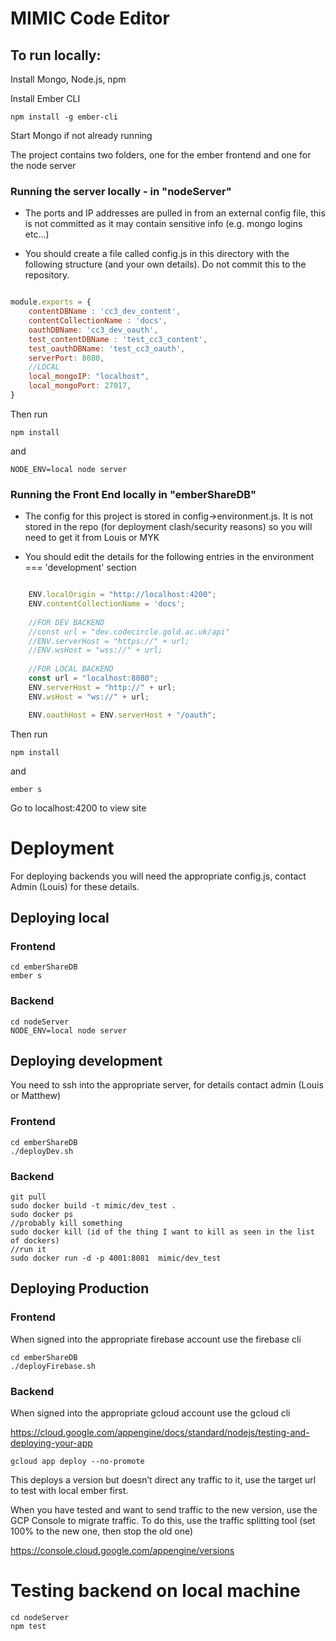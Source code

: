 # MIMIC Code Editor

## To run locally:

Install Mongo, Node.js, npm

Install Ember CLI
```
npm install -g ember-cli
```
Start Mongo if not already running

The project contains two folders, one for the ember frontend and one for the node server

### Running the server locally -  in "nodeServer"

* The ports and IP addresses are pulled in from an external config file, this is not committed as it may contain sensitive info (e.g. mongo logins etc...)

* You should create a file called config.js in this directory with the following structure (and your own details). Do not commit this to the repository.

```javascript

module.exports = {
    contentDBName : 'cc3_dev_content',
    contentCollectionName : 'docs',
    oauthDBName: 'cc3_dev_oauth',
    test_contentDBName : 'test_cc3_content',
    test_oauthDBName: 'test_cc3_oauth',
    serverPort: 8080,
    //LOCAL
    local_mongoIP: "localhost",
    local_mongoPort: 27017,
}

```

Then run
```
npm install
```
and
```
NODE_ENV=local node server
```

### Running the Front End locally in "emberShareDB"

* The config for this project is stored in config->environment.js. It is not stored in the repo (for deployment clash/security reasons) so you will need to get it from Louis or MYK

* You should edit the details for the following entries in the environment === 'development' section

```javascript

    ENV.localOrigin = "http://localhost:4200";
    ENV.contentCollectionName = 'docs';
    
    //FOR DEV BACKEND
    //const url = "dev.codecircle.gold.ac.uk/api"
    //ENV.serverHost = "https://" + url;
    //ENV.wsHost = "wss://" + url;
    
    //FOR LOCAL BACKEND
    const url = "localhost:8080";
    ENV.serverHost = "http://" + url;
    ENV.wsHost = "ws://" + url;

    ENV.oauthHost = ENV.serverHost + "/oauth";
```

Then run
```
npm install
```

and
```
ember s
```

Go to localhost:4200 to view site


# Deployment

For deploying backends you will need the appropriate config.js, contact Admin (Louis) for these details. 

## Deploying local
### Frontend
```
cd emberShareDB
ember s
```

### Backend
```
cd nodeServer
NODE_ENV=local node server
```

## Deploying development

You need to ssh into the appropriate server, for details contact admin (Louis or Matthew)

### Frontend
```
cd emberShareDB
./deployDev.sh
```

### Backend 
```
git pull 
sudo docker build -t mimic/dev_test .
sudo docker ps
//probably kill something
sudo docker kill (id of the thing I want to kill as seen in the list of dockers)
//run it 
sudo docker run -d -p 4001:8081  mimic/dev_test
```

## Deploying Production 
### Frontend 

When signed into the appropriate firebase account use the firebase cli
```
cd emberShareDB
./deployFirebase.sh
```

### Backend

When signed into the appropriate gcloud account use the gcloud cli

https://cloud.google.com/appengine/docs/standard/nodejs/testing-and-deploying-your-app
```
gcloud app deploy --no-promote
```

This deploys a version but doesn’t direct any traffic to it, use the target url to test with local ember first.

When you have tested and want to send traffic to the new version, use the GCP Console to migrate traffic. To do this, use the traffic splitting tool (set 100% to the new one, then stop the old one)

https://console.cloud.google.com/appengine/versions

# Testing backend on local machine 
```
cd nodeServer
npm test
```
